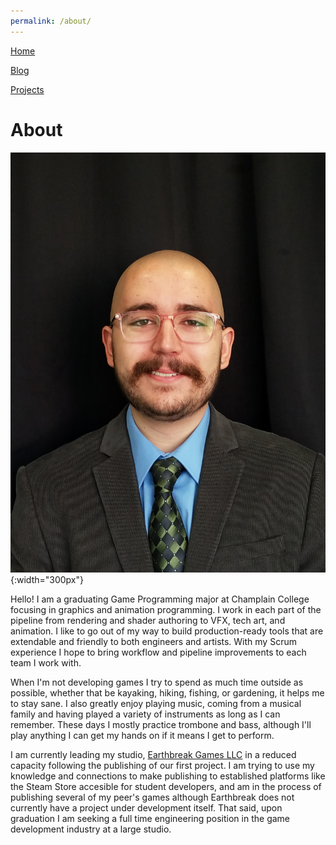 ```yaml
---
permalink: /about/
---
```


<!--
   Copyright 2022 Henry R. Chronowski

   Built from Daniel Buckstein's template at https://dbuckstein.github.io/
   
   Licensed under the Apache License, Version 2.0 (the "License");
   you may not use this file except in compliance with the License.
   You may obtain a copy of the License at

       http://www.apache.org/licenses/LICENSE-2.0

   Unless required by applicable law or agreed to in writing, software
   distributed under the License is distributed on an "AS IS" BASIS,
   WITHOUT WARRANTIES OR CONDITIONS OF ANY KIND, either express or implied.
   See the License for the specific language governing permissions and
   limitations under the License.
-->


[Home](../)

[Blog](/blog/)

[Projects](/projects/)


# About

![Headshot](/assets/img/headshot.jpg){:width="300px"}

Hello! I am a graduating Game Programming major at Champlain College focusing in graphics and animation programming. I work in each part of the pipeline from rendering and shader authoring to VFX, tech art, and animation. I like to go out of my way to build production-ready tools that are extendable and friendly to both engineers and artists. With my Scrum experience I hope to bring workflow and pipeline improvements to each team I work with.

When I'm not developing games I try to spend as much time outside as possible, whether that be kayaking, hiking, fishing, or gardening, it helps me to stay sane. I also greatly enjoy playing music, coming from a musical family and having played a variety of instruments as long as I can remember. These days I mostly practice trombone and bass, although I'll play anything I can get my hands on if it means I get to perform.

I am currently leading my studio, [Earthbreak Games LLC](https://earthbreakgames.com/#/) in a reduced capacity following the publishing of our first project. I am trying to use my knowledge and connections to make publishing to established platforms like the Steam Store accesible for student developers, and am in the process of publishing several of my peer's games although Earthbreak does not currently have a project under development itself. That said, upon graduation I am seeking a full time engineering position in the game development industry at a large studio.
